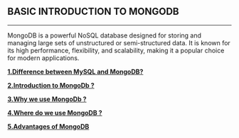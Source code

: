 ## BASIC INTRODUCTION TO MONGODB
***
MongoDB is a powerful NoSQL database designed for storing and managing large sets of unstructured or semi-structured data. It is known for its high performance, flexibility, and scalability, making it a popular choice for modern applications.

**[1.Difference between MySQL and MongoDB?]()**

**[2.Introduction to MongoDb ?]()**

**[3.Why we use MongoDb ?]()**

**[4.Where do we use MongoDB ?]()**

**[5.Advantages of MongoDB]()**
